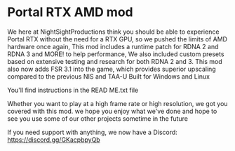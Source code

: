 # Portal RTX AMD mod
We here at NightSightProductions think you should be able to experience Portal RTX without the need for a RTX GPU, so we pushed the limits of AMD hardware once again, This mod includes a runtime patch for RDNA 2 and RDNA 3 and MORE! to help performance, We also included custom presets based on extensive testing and research for both RDNA 2 and 3. This mod also now adds FSR 3.1 into the game, which provides superior upscaling compared to the previous NIS and TAA-U
Built for Windows and Linux

You'll find instructions in the READ ME.txt file

Whether you want to play at a high frame rate or high resolution, we got you covered with this mod.
we hope you enjoy what we've done and hope to see you use some of our other projects sometime in the future

If you need support with anything, we now have a Discord: https://discord.gg/GKacpbpyQb

